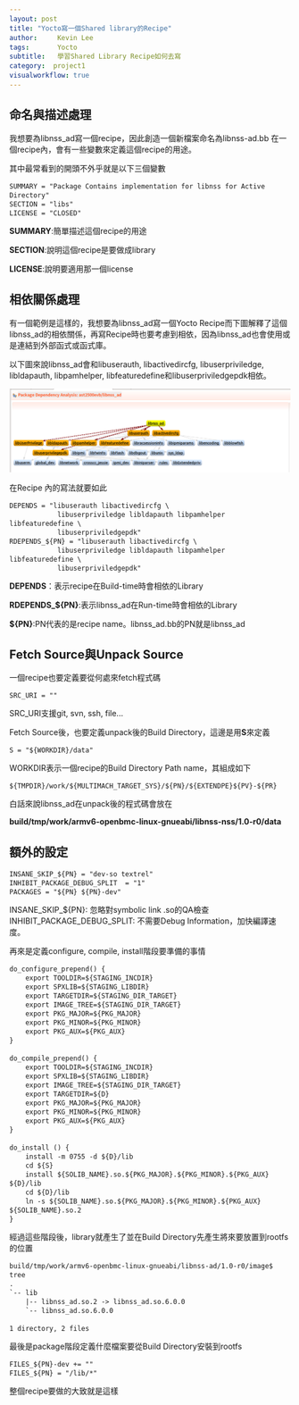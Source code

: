 ```yaml
---
layout: post
title: "Yocto寫一個Shared library的Recipe"
author:     Kevin Lee
tags: 		Yocto
subtitle:   學習Shared Library Recipe如何去寫
category:  project1
visualworkflow: true
---
```

## 命名與描述處理

我想要為libnss_ad寫一個recipe，因此創造一個新檔案命名為libnss-ad.bb
在一個recipe內，會有一些變數來定義這個recipe的用途。

其中最常看到的開頭不外乎就是以下三個變數

```
SUMMARY = "Package Contains implementation for libnss for Active Directory"
SECTION = "libs"
LICENSE = "CLOSED"
```

**SUMMARY**:簡單描述這個recipe的用途

**SECTION**:說明這個recipe是要做成library

**LICENSE**:說明要適用那一個license



## 相依關係處理

有一個範例是這樣的，我想要為libnss_ad寫一個Yocto Recipe而下圖解釋了這個libnss_ad的相依關係，再寫Recipe時也要考慮到相依，因為libnss_ad也會使用或是連結到外部函式或函式庫。

以下圖來說libnss_ad會和libuserauth, libactivedircfg, libuserpriviledge, libldapauth, libpamhelper, libfeaturedefine和libuserpriviledgepdk相依。

![image-20181129114217866](../img/image-20181129114217866.png)

在Recipe 內的寫法就要如此

```
DEPENDS = "libuserauth libactivedircfg \
            libuserpriviledge libldapauth libpamhelper libfeaturedefine \
            libuserpriviledgepdk"
RDEPENDS_${PN} = "libuserauth libactivedircfg \
            libuserpriviledge libldapauth libpamhelper libfeaturedefine \
            libuserpriviledgepdk"
```

**DEPENDS**：表示recipe在Build-time時會相依的Library

**RDEPENDS_${PN}**:表示libnss_ad在Run-time時會相依的Library

**${PN}**:PN代表的是recipe name。libnss_ad.bb的PN就是libnss_ad



## Fetch Source與Unpack Source

一個recipe也要定義要從何處來fetch程式碼

```
SRC_URI = ""
```

SRC_URI支援git, svn, ssh, file...

Fetch Source後，也要定義unpack後的Build Directory，這邊是用**S**來定義

```
S = "${WORKDIR}/data"
```

WORKDIR表示一個recipe的Build Directory Path name，其組成如下

```
${TMPDIR}/work/${MULTIMACH_TARGET_SYS}/${PN}/${EXTENDPE}${PV}-${PR} 
```

白話來說libnss_ad在unpack後的程式碼會放在

**build/tmp/work/armv6-openbmc-linux-gnueabi/libnss-nss/1.0-r0/data**



## 額外的設定

```
INSANE_SKIP_${PN} = "dev-so textrel"
INHIBIT_PACKAGE_DEBUG_SPLIT  = "1"
PACKAGES = "${PN} ${PN}-dev"
```

INSANE_SKIP_${PN}: 忽略對symbolic link .so的QA檢查
INHIBIT_PACKAGE_DEBUG_SPLIT: 不需要Debug Information，加快編譯速度。



再來是定義configure, compile, install階段要準備的事情

```
do_configure_prepend() {
	export TOOLDIR=${STAGING_INCDIR}
	export SPXLIB=${STAGING_LIBDIR}
	export TARGETDIR=${STAGING_DIR_TARGET}
	export IMAGE_TREE=${STAGING_DIR_TARGET}
	export PKG_MAJOR=${PKG_MAJOR}
	export PKG_MINOR=${PKG_MINOR}
	export PKG_AUX=${PKG_AUX}
}

do_compile_prepend() {
	export TOOLDIR=${STAGING_INCDIR}
	export SPXLIB=${STAGING_LIBDIR}
	export IMAGE_TREE=${STAGING_DIR_TARGET}
	export TARGETDIR=${D}
	export PKG_MAJOR=${PKG_MAJOR}
	export PKG_MINOR=${PKG_MINOR}
	export PKG_AUX=${PKG_AUX}
}

do_install () {
	install -m 0755 -d ${D}/lib
	cd ${S}
	install ${SOLIB_NAME}.so.${PKG_MAJOR}.${PKG_MINOR}.${PKG_AUX} ${D}/lib
	cd ${D}/lib
	ln -s ${SOLIB_NAME}.so.${PKG_MAJOR}.${PKG_MINOR}.${PKG_AUX} ${SOLIB_NAME}.so.2
}
```

經過這些階段後，library就產生了並在Build Directory先產生將來要放置到rootfs的位置

```
build/tmp/work/armv6-openbmc-linux-gnueabi/libnss-ad/1.0-r0/image$ tree
.
`-- lib
    |-- libnss_ad.so.2 -> libnss_ad.so.6.0.0
    `-- libnss_ad.so.6.0.0

1 directory, 2 files
```

最後是package階段定義什麼檔案要從Build Directory安裝到rootfs

```
FILES_${PN}-dev += ""
FILES_${PN} = "/lib/*"
```

整個recipe要做的大致就是這樣